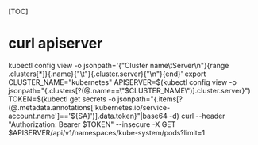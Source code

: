 [TOC]
# curl apiserver
kubectl config view -o jsonpath='{"Cluster name\tServer\n"}{range .clusters[*]}{.name}{"\t"}{.cluster.server}{"\n"}{end}'
export CLUSTER_NAME="kubernetes"
APISERVER=$(kubectl config view -o jsonpath="{.clusters[?(@.name==\"$CLUSTER_NAME\")].cluster.server}")
TOKEN=$(kubectl get secrets -o jsonpath="{.items[?(@.metadata.annotations['kubernetes\.io/service-account\.name']=='${SA}')].data.token}"|base64 -d)
curl --header "Authorization: Bearer $TOKEN" --insecure  -X GET $APISERVER/api/v1/namespaces/kube-system/pods?limit=1
